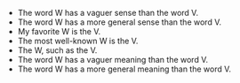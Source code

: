 
  - The word W has a vaguer sense than the word V.
  - The word W has a more general sense than the word V.
  - My favorite W is the V.
  - The most well-known W is the V.
  - The W, such as the V.
  - The word W has a vaguer meaning than the word V.
  - The word W has a more general meaning than the word V.
